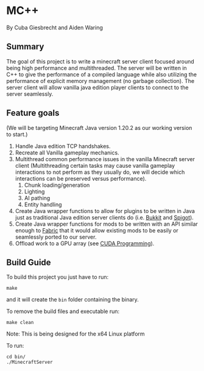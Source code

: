 # MC++
By Cuba Giesbrecht and Aiden Waring

## Summary
The goal of this project is to write a minecraft server client focused around being high performance and multithreaded.  The server will be written in C++ to give the performance of a compiled language while also utilizing the performance of explicit memory management (no garbage collection).  The server client will allow vanilla java edition player clients to connect to the server seamlessly.

## Feature goals
(We will be targeting Minecraft Java version 1.20.2 as our working version to start.)
1. Handle Java edition TCP handshakes.
2. Recreate all Vanilla gameplay mechanics.
3. Multithread common performance issues in the vanilla Minecraft server client (Multithreading certain tasks may cause vanilla gameplay interactions to not perform as they usually do, we will decide which interactions can be preserved versus performance).
    1. Chunk loading/generation
    2. Lighting
    3. AI pathing
    4. Entity handling
4. Create Java wrapper functions to allow for plugins to be written in Java just as traditional Java edition server clients do (i.e. [Bukkit](https://dev.bukkit.org) and [Spigot](https://www.spigotmc.org)).
5. Create Java wrapper functions for mods to be written with an API similar enough to [Fabric](https://github.com/FabricMC/fabric) that it would allow existing mods to be easily or seamlessly ported to our server.
6. Offload work to a GPU array (see [CUDA Programming](https://docs.nvidia.com/cuda/cuda-c-programming-guide/)).

## Build Guide
To build this project you just have to run:
```
make
```
and it will create the ```bin``` folder containing the binary.

To remove the build files and executable run:
```
make clean
```

Note: This is being designed for the x64 Linux platform

To run:
```
cd bin/
./MinecraftServer
```
